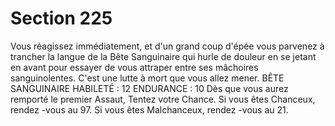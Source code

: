 # Section 225

Vous réagissez immédiatement, et d'un grand coup d'épée vous parvenez à trancher la
langue de la Bête Sanguinaire qui hurle de douleur en se jetant en avant pour essayer de
vous attraper entre ses mâchoires sanguinolentes. C'est une lutte à mort que vous allez
mener.
BÊTE SANGUINAIRE
HABILETÉ  : 12 ENDURANCE  : 10
Dès que vous aurez remporté le premier Assaut, Tentez votre Chance. Si vous êtes
Chanceux, rendez -vous au 97. Si vous êtes Malchanceux, rendez -vous au 21.